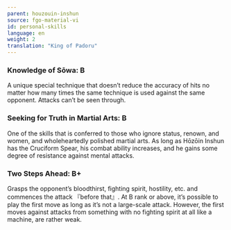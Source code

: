 ```yaml
---
parent: houzouin-inshun
source: fgo-material-vi
id: personal-skills
language: en
weight: 2
translation: "King of Padoru"
---
```


### Knowledge of Sōwa: B

A unique special technique that doesn’t reduce the accuracy of hits no matter how many times the same technique is used against the same opponent.
Attacks can’t be seen through.

### Seeking for Truth in Martial Arts: B

One of the skills that is conferred to those who ignore status, renown, and women, and wholeheartedly polished martial arts.
As long as Hōzōin Inshun has the Cruciform Spear, his combat ability increases, and he gains some degree of resistance against mental attacks.

### Two Steps Ahead: B+

Grasps the opponent’s bloodthirst, fighting spirit, hostility, etc.
and commences the attack 『before that』.
At B rank or above, it’s possible to play the first move
as long as it’s not a large-scale attack.
However, the first moves against attacks from something with no fighting spirit at all like a machine,
are rather weak.
